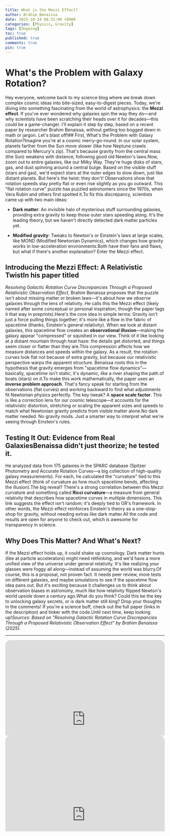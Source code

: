 ```yaml
---
title: What is the Mezzi Effect?
author: Brahim Benaissa
date: 2025-10-24 08:31:00 +0900   
categories: [Physics, Gravity]
tags: [Ongoing]
toc: true
published: true
comments: true
pin: true
---
```


# What's the Problem with Galaxy Rotation?

Hey everyone, welcome back to my science blog where we break down complex cosmic ideas into bite-sized, easy-to-digest pieces. Today, we're diving into something fascinating from the world of astrophysics: the **Mezzi effect**. If you've ever wondered why galaxies spin the way they do—and why scientists have been scratching their heads over it for decades—this could be a game-changer. I'll explain it step by step, based on a recent paper by researcher Brahim Benaissa, without getting too bogged down in math or jargon. Let's blast off!## First, What's the Problem with Galaxy Rotation?Imagine you're at a cosmic merry-go-round. In our solar system, planets farther from the Sun move slower (like how Neptune crawls compared to Mercury's zip). That's because gravity from the central mass (the Sun) weakens with distance, following good old Newton's laws.Now, zoom out to entire galaxies, like our Milky Way. They're huge disks of stars, gas, and dust spinning around a central bulge. Based on the visible stuff (stars and gas), we'd expect stars at the outer edges to slow down, just like distant planets. But here's the twist: they don't! Observations show that rotation speeds stay pretty flat or even rise slightly as you go outward. This "flat rotation curve" puzzle has puzzled astronomers since the 1970s, when Vera Rubin and others first spotted it.To fix this discrepancy, scientists came up with two main ideas:

- **Dark matter**: An invisible halo of mysterious stuff surrounding galaxies, providing extra gravity to keep those outer stars speeding along. It's the leading theory, but we haven't directly detected dark matter particles yet.

- **Modified gravity**: Tweaks to Newton's or Einstein's laws at large scales, like MOND (Modified Newtonian Dynamics), which changes how gravity works in low-acceleration environments.Both have their fans and flaws, but what if there's another explanation? Enter the Mezzi effect.

## Introducing the Mezzi Effect: A Relativistic TwistIn his paper titled
*Resolving Galactic Rotation Curve Discrepancies Through a Proposed Relativistic Observation Effect*, Brahim Benaissa proposes that the puzzle isn't about missing matter or broken laws—it's about how we *observe* galaxies through the lens of relativity. He calls this the Mezzi effect (likely named after some conceptual or personal inspiration, though the paper tags it that way in preprints).Here's the core idea in simple terms: Gravity isn't just a force pulling things together; it's more like a flow in the fabric of spacetime (thanks, Einstein's general relativity). When we look at distant galaxies, this spacetime flow creates an **observational illusion**—making the galaxy appear "compressed" or squished in our view. Think of it like looking at a distant mountain through heat haze: the details get distorted, and things seem closer or flatter than they are.This compression affects how we measure distances and speeds within the galaxy. As a result, the rotation curves look flat not because of extra gravity, but because our relativistic perspective warps the apparent structure. Benaissa roots this in the hypothesis that gravity emerges from "spacetime flow dynamics"—basically, spacetime isn't static; it's dynamic, like a river shaping the path of boats (stars) on it.To make this work mathematically, the paper uses an **inverse problem approach**. That's fancy speak for starting from the observations (flat curves) and working backward to find what adjustments fit Newtonian physics perfectly. The key tweak? A **space scale factor**. This is like a correction lens for our cosmic telescope—it accounts for the relativistic distortion, stretching or scaling the apparent sizes and speeds to match what Newtonian gravity predicts from visible matter alone.No dark matter needed. No gravity mods. Just a smarter way to interpret what we're seeing through Einstein's rules.

## Testing It Out: Evidence from Real GalaxiesBenaissa didn't just theorize; he tested it.

He analyzed data from 175 galaxies in the SPARC database (Spitzer Photometry and Accurate Rotation Curves—a big collection of high-quality galaxy measurements). For each, he calculated the "curvature" tied to this Mezzi effect (think of curvature as how much spacetime bends, affecting the illusion).The big reveal? There's a strong correlation between this Mezzi curvature and something called **Ricci curvature**—a measure from general relativity that describes how spacetime curves in multiple dimensions. This link suggests the effect isn't random; it's deeply tied to GR's framework. In other words, the Mezzi effect reinforces Einstein's theory as a one-stop-shop for gravity, without needing extras like dark matter.All the code and results are open for anyone to check out, which is awesome for transparency in science.

## Why Does This Matter? And What's Next?
If the Mezzi effect holds up, it could shake up cosmology. Dark matter hunts (like at particle accelerators) might need rethinking, and we'd have a more unified view of the universe under general relativity. It's like realizing your glasses were foggy all along—instead of assuming the world was blurry.Of course, this is a proposal, not proven fact. It needs peer review, more tests on different galaxies, and maybe simulations to see if the spacetime flow idea pans out. But it's exciting because it challenges us to think about observation biases in astronomy, much like how relativity flipped Newton's world upside down a century ago.What do you think? Could this be the key to unlocking galaxy secrets, or is dark matter still king? Drop your thoughts in the comments! If you're a science buff, check out the full paper (links in the description) and tinker with the code.Until next time, keep looking up!*Sources: Based on "Resolving Galactic Rotation Curve Discrepancies Through a Proposed Relativistic Observation Effect" by Brahim Benaissa (2025).*

---

<div style="position:relative; width:100%; padding-bottom:60%; height:0; overflow:hidden; max-width:100%;">
<iframe src="https://brahimbenaissa.com/DM_chart/DM_Chart.html"
      style="width:100%; height:500px; border:none; border-radius:16px;"
      title="DM Chart" loading="lazy" allowfullscreen scrolling="no"></iframe>
</div>


<div style="position:relative; width:100%; padding-bottom:60%; height:0; overflow:hidden; max-width:100%;">
<iframe src="https://brahimbenaissa.com/Mezzi_Chart/Mezzi_Chart.html"
      style="width:100%; height:500px; border:none; border-radius:16px;"
      title="DM Chart" loading="lazy" allowfullscreen scrolling="no"></iframe>
</div>
